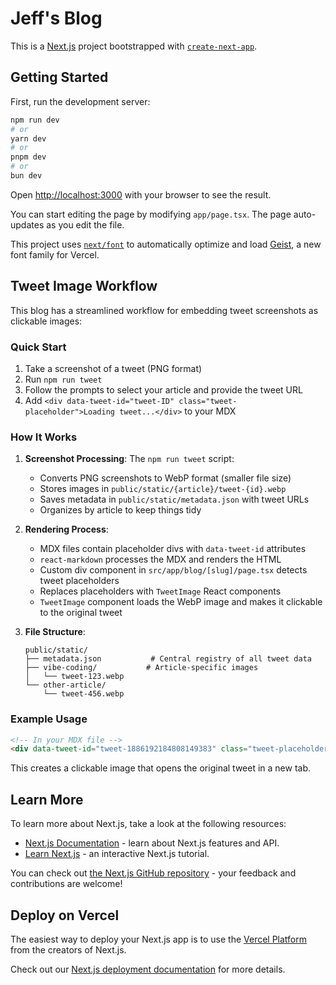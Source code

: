 # Jeff's Blog

This is a [Next.js](https://nextjs.org) project bootstrapped with [`create-next-app`](https://nextjs.org/docs/app/api-reference/cli/create-next-app).

## Getting Started

First, run the development server:

```bash
npm run dev
# or
yarn dev
# or
pnpm dev
# or
bun dev
```

Open [http://localhost:3000](http://localhost:3000) with your browser to see the result.

You can start editing the page by modifying `app/page.tsx`. The page auto-updates as you edit the file.

This project uses [`next/font`](https://nextjs.org/docs/app/building-your-application/optimizing/fonts) to automatically optimize and load [Geist](https://vercel.com/font), a new font family for Vercel.

## Tweet Image Workflow

This blog has a streamlined workflow for embedding tweet screenshots as clickable images:

### Quick Start

1. Take a screenshot of a tweet (PNG format)
2. Run `npm run tweet`
3. Follow the prompts to select your article and provide the tweet URL
4. Add `<div data-tweet-id="tweet-ID" class="tweet-placeholder">Loading tweet...</div>` to your MDX

### How It Works

1. **Screenshot Processing**: The `npm run tweet` script:
   - Converts PNG screenshots to WebP format (smaller file size)
   - Stores images in `public/static/{article}/tweet-{id}.webp`
   - Saves metadata in `public/static/metadata.json` with tweet URLs
   - Organizes by article to keep things tidy

2. **Rendering Process**:
   - MDX files contain placeholder divs with `data-tweet-id` attributes
   - `react-markdown` processes the MDX and renders the HTML
   - Custom div component in `src/app/blog/[slug]/page.tsx` detects tweet placeholders
   - Replaces placeholders with `TweetImage` React components
   - `TweetImage` component loads the WebP image and makes it clickable to the original tweet

3. **File Structure**:

   ```text
   public/static/
   ├── metadata.json           # Central registry of all tweet data
   ├── vibe-coding/           # Article-specific images
   │   └── tweet-123.webp
   └── other-article/
       └── tweet-456.webp
   ```

### Example Usage

```html
<!-- In your MDX file -->
<div data-tweet-id="tweet-1886192184808149383" class="tweet-placeholder">Loading tweet...</div>
```

This creates a clickable image that opens the original tweet in a new tab.

## Learn More

To learn more about Next.js, take a look at the following resources:

- [Next.js Documentation](https://nextjs.org/docs) - learn about Next.js features and API.
- [Learn Next.js](https://nextjs.org/learn) - an interactive Next.js tutorial.

You can check out [the Next.js GitHub repository](https://github.com/vercel/next.js) - your feedback and contributions are welcome!

## Deploy on Vercel

The easiest way to deploy your Next.js app is to use the [Vercel Platform](https://vercel.com/new?utm_medium=default-template&filter=next.js&utm_source=create-next-app&utm_campaign=create-next-app-readme) from the creators of Next.js.

Check out our [Next.js deployment documentation](https://nextjs.org/docs/app/building-your-application/deploying) for more details.
